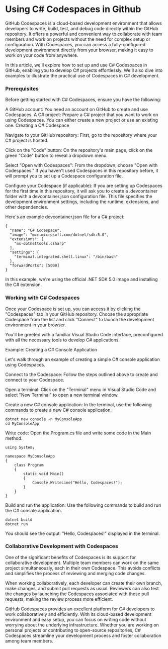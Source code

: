 # Using C# Codespaces in Github

GitHub Codespaces is a cloud-based development environment that allows developers to write, build, test, and debug code directly within the GitHub repository. It offers a powerful and convenient way to collaborate with team members and work on projects without the need for complex setup or configuration. With Codespaces, you can access a fully-configured development environment directly from your browser, making it easy to work on your code from anywhere.

In this article, we'll explore how to set up and use C# Codespaces in GitHub, enabling you to develop C# projects effortlessly. We'll also dive into examples to illustrate the practical use of Codespaces in C# development.

### Prerequisites

Before getting started with C# Codespaces, ensure you have the following:

A GitHub account: You need an account on GitHub to create and use Codespaces.
A C# project: Prepare a C# project that you want to work on using Codespaces. You can either create a new project or use an existing one.
Creating a C# Codespace

Navigate to your GitHub repository: First, go to the repository where your C# project is hosted.

Click on the "Code" button: On the repository's main page, click on the green "Code" button to reveal a dropdown menu.

Select "Open with Codespaces": From the dropdown, choose "Open with Codespaces." If you haven't used Codespaces in this repository before, it will prompt you to set up a Codespace configuration file.

Configure your Codespace (if applicable): If you are setting up Codespaces for the first time in this repository, it will ask you to create a .devcontainer folder with a devcontainer.json configuration file. This file specifies the development environment settings, including the runtime, extensions, and other dependencies.

Here's an example devcontainer.json file for a C# project:
```
{
  "name": "C# Codespace",
  "image": "mcr.microsoft.com/dotnet/sdk:5.0",
  "extensions": [
    "ms-dotnettools.csharp"
  ],
  "settings": {
    "terminal.integrated.shell.linux": "/bin/bash"
  },
  "forwardPorts": [5000]
}

```
In this example, we're using the official .NET SDK 5.0 image and installing the C# extension.

### Working with C# Codespaces

Once your Codespace is set up, you can access it by clicking the "Codespaces" tab in your GitHub repository. Choose the appropriate Codespace from the list and click "Connect" to launch the development environment in your browser.

You'll be greeted with a familiar Visual Studio Code interface, preconfigured with all the necessary tools to develop C# applications.

Example: Creating a C# Console Application

Let's walk through an example of creating a simple C# console application using Codespaces.

Connect to the Codespace: Follow the steps outlined above to create and connect to your Codespace.

Open a terminal: Click on the "Terminal" menu in Visual Studio Code and select "New Terminal" to open a new terminal window.

Create a new C# console application: In the terminal, use the following commands to create a new C# console application.

```
dotnet new console -n MyConsoleApp
cd MyConsoleApp

```
Write code: Open the Program.cs file and write some code in the Main method.

```
using System;

namespace MyConsoleApp
{
    class Program
    {
        static void Main()
        {
            Console.WriteLine("Hello, Codespaces!");
        }
    }
}

```
Build and run the application: Use the following commands to build and run the C# console application.

```
dotnet build
dotnet run

```

You should see the output: "Hello, Codespaces!" displayed in the terminal.

### Collaborative Development with Codespaces

One of the significant benefits of Codespaces is its support for collaborative development. Multiple team members can work on the same project simultaneously, each in their own Codespace. This avoids conflicts and simplifies the process of reviewing and merging code changes.

When working collaboratively, each developer can create their own branch, make changes, and submit pull requests as usual. Reviewers can also test the changes by launching the Codespaces associated with those pull requests, making the review process more efficient.

GitHub Codespaces provides an excellent platform for C# developers to work collaboratively and efficiently. With its cloud-based development environment and easy setup, you can focus on writing code without worrying about the underlying infrastructure. Whether you are working on personal projects or contributing to open-source repositories, C# Codespaces streamline your development process and foster collaboration among team members.
